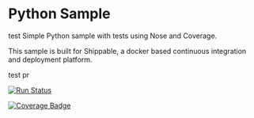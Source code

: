 Python Sample
=====================
test
Simple Python sample with tests using Nose and Coverage.

This sample is built for Shippable, a docker based continuous integration and deployment platform.

test pr

[![Run Status](https://apibeta.shippable.com/projects/5790ce98c77dae78a8fd77bb/badge?branch=test-reports-success)](https://beta.shippable.com/projects/5790ce98c77dae78a8fd77bb) 


[![Coverage Badge](https://apibeta.shippable.com/projects/5790ce98c77dae78a8fd77bb/coverageBadge?branch=master)](https://beta.shippable.com/projects/5790ce98c77dae78a8fd77bb) 
